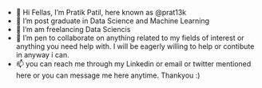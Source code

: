 - 👋 Hi Fellas, I’m Pratik Patil, here known as @prat13k
- 👀 I’m post graduate in Data Science and Machine Learning
- 🌱 I’m am freelancing Data Sciencis
- 💞️ I’m pen to collaborate on anything related to my fields of interest or anything you need help with. I will be eagerly willing to help or contibute in anyway i can.
- 📫 you can reach me through my Linkedin or email or twitter mentioned here or you can message me here anytime.
Thankyou :)

<!---
Prat13k/Prat13k is a ✨ special ✨ repository because its `README.md` (this file) appears on your GitHub profile.
You can click the Preview link to take a look at your changes.
--->
